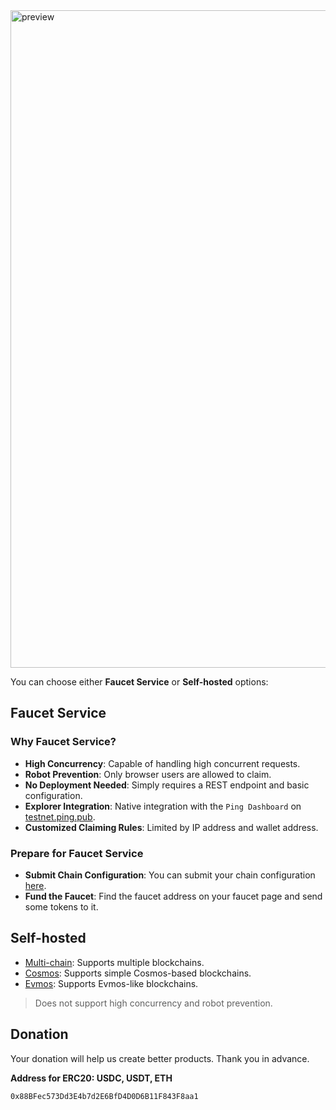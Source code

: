 
<img width="1052" alt="preview" src="https://user-images.githubusercontent.com/2882920/202998797-b793c52b-9ad7-47fe-a80b-a0f75eff6ba1.png">

You can choose either **Faucet Service** or **Self-hosted** options:

## Faucet Service

### Why Faucet Service?

- **High Concurrency**: Capable of handling high concurrent requests.
- **Robot Prevention**: Only browser users are allowed to claim.
- **No Deployment Needed**: Simply requires a REST endpoint and basic configuration.
- **Explorer Integration**: Native integration with the `Ping Dashboard` on [testnet.ping.pub](https://testnet.ping.pub).
- **Customized Claiming Rules**: Limited by IP address and wallet address.

### Prepare for Faucet Service

- **Submit Chain Configuration**: You can submit your chain configuration [here](https://github.com/ping-pub/ping.pub).
- **Fund the Faucet**: Find the faucet address on your faucet page and send some tokens to it.

## Self-hosted

- [Multi-chain](https://github.com/ping-pub/faucet/tree/multi-chains): Supports multiple blockchains.
- [Cosmos](https://github.com/ping-pub/faucet/tree/cosmos): Supports simple Cosmos-based blockchains.
- [Evmos](https://github.com/ping-pub/faucet/tree/evmos): Supports Evmos-like blockchains.

> Does not support high concurrency and robot prevention. 

## Donation

Your donation will help us create better products. Thank you in advance.

**Address for ERC20: USDC, USDT, ETH**
```
0x88BFec573Dd3E4b7d2E6BfD4D0D6B11F843F8aa1
```
